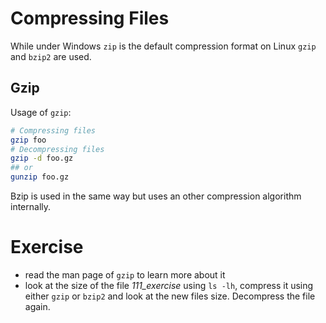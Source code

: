 # Compressing Files
While under Windows `zip` is the default compression format on Linux `gzip` and `bzip2` are used.

## Gzip
Usage of `gzip`:

``` bash
# Compressing files
gzip foo
# Decompressing files
gzip -d foo.gz
## or
gunzip foo.gz
```

Bzip is used in the same way but uses an other compression algorithm internally.

# Exercise
- read the man page of `gzip` to learn more about it
- look at the size of the file *111_exercise* using `ls -lh`, compress it using either `gzip` or `bzip2` and look at the new files size. Decompress the file again.